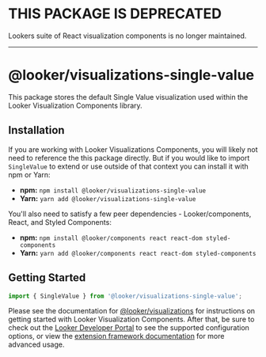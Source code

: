 # THIS PACKAGE IS DEPRECATED

Lookers suite of React visualization components is no longer maintained.

---

# @looker/visualizations-single-value

This package stores the default Single Value visualization used within the Looker Visualization Components library.

## Installation

If you are working with Looker Visualizations Components, you will likely not need to reference the this package directly. But if you would like to import `SingleValue` to extend or use outside of that context you can install it with npm or Yarn:

- **npm:** `npm install @looker/visualizations-single-value`
- **Yarn:** `yarn add @looker/visualizations-single-value`

You'll also need to satisfy a few peer dependencies - Looker/components, React, and Styled Components:

- **npm:** `npm install @looker/components react react-dom styled-components`
- **Yarn:** `yarn add @looker/components react react-dom styled-components`

## Getting Started

```jsx
import { SingleValue } from '@looker/visualizations-single-value';
```

Please see the documentation for [@looker/visualizations](https://github.com/looker-open-source/components/tree/main/packages/visualizations) for instructions on getting started with Looker Visualization Components. After that, be sure to check out the [Looker Developer Portal](https://developers.looker.com/components/visualization-components) to see the supported configuration options, or view the [extension framework documentation](https://cloud.google.com/looker/docs/data-modeling/extension-framework/vis-components) for more advanced usage.
